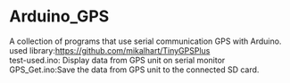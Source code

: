 # Arduino_GPS
A collection of programs that use serial communication GPS with Arduino.<br>
used library:https://github.com/mikalhart/TinyGPSPlus<br>
test-used.ino: Display data from GPS unit on serial monitor<br>
GPS_Get.ino:Save the data from GPS unit to the connected SD card.<br>
